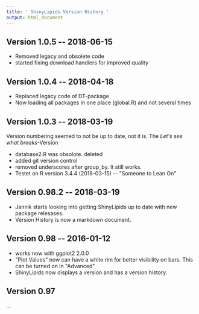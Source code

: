 ```yaml
---
title: ' ShinyLipids Version History '
output: html_document
---
```


## Version 1.0.5 -- 2018-06-15

- Removed legacy and obsolete code
- started fixing download handlers for improved quality

## Version 1.0.4 -- 2018-04-18

- Replaced legacy code of DT-package
- Now loading all packages in one place (global.R) and not several times


## Version 1.0.3 -- 2018-03-19

Version numbering seemed to not be up to date, not it is.
The _Let's see what breaks_-Version

- database2.R was obsolote. deleted
- added git version control
- removed underscores after group_by. It still works.
- Testet on R version 3.4.4 (2018-03-15) -- "Someone to Lean On"

## Version 0.98.2 -- 2018-03-19

- Jannik starts looking into getting ShinyLipids up to date with new package relesases.
- Version History is now a markdown document.
     
## Version 0.98 -- 2016-01-12

- works now with ggplot2 2.0.0
- "Plot Values" now can have a white rim for better visibility on bars. This can be turned on in "Advanced"
- ShinyLipids now displays a version and has a version history.

## Version 0.97

...
